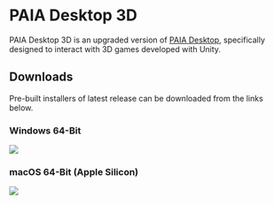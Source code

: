 # PAIA Desktop 3D

PAIA Desktop 3D is an upgraded version of [PAIA Desktop](https://github.com/PAIA-Playful-AI-Arena/Paia-Desktop), specifically designed to interact with 3D games developed with Unity.

## Downloads

Pre-built installers of latest release can be downloaded from the links below.

### Windows 64-Bit

[![](https://img.shields.io/badge/EXE%20Installer-0.1.0-blue)](https://github.com/PAIA-Playful-AI-Arena/PAIA-Desktop-3D/releases/download/0.1.0/PAIA.Desktop.3D-0.1.0.Setup.exe)

### macOS 64-Bit (Apple Silicon)

[![](https://img.shields.io/badge/DMG%20Installer-0.1.0-red)](https://github.com/PAIA-Playful-AI-Arena/PAIA-Desktop-3D/releases/download/0.1.0/PAIA.Desktop.3D-0.1.0-arm64.dmg)